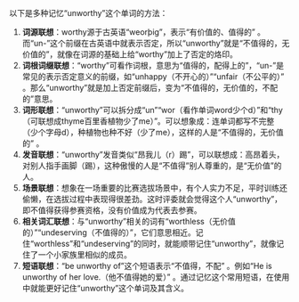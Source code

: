 以下是多种记忆“unworthy”这个单词的方法：
1. **词源联想**：worthy源于古英语“weorþig”，表示“有价值的、值得的” 。而“un-”这个前缀在古英语中就表示否定，所以“unworthy”就是“不值得的，无价值的”，就像在词源的基础上给“worthy”加上了否定的烙印。
2. **词根词缀联想**：“worthy”可看作词根，意思为“值得的，配得上的”，“un-”是常见的表示否定意义的前缀，如“unhappy（不开心的）”“unfair（不公平的）” 。那么“unworthy”就是加上否定前缀后，变为“不值得的，无价值的，不配的”意思。
3. **词形联想**：“unworthy”可以拆分成“un”“wor（看作单词word少个d）”和“thy（可联想成thyme百里香植物少了me）”。可以想象成：连单词都写不完整（少个字母d），种植物也种不好（少了me），这样的人是“不值得的，无价值的” 。
4. **发音联想**：“unworthy”发音类似“昂我儿（r）踢”，可以联想成：高昂着头，对别人指手画脚（踢），这种傲慢的人是“不值得”别人尊重的，是“无价值”的人。
5. **场景联想**：想象在一场重要的比赛选拔场景中，有个人实力不足，平时训练还偷懒，在选拔过程中表现得很差劲。这时评委就会觉得这个人“unworthy”，即不值得获得参赛资格，没有价值成为代表去参赛。
6. **相关词汇联想**：与“unworthy”相关的词有“worthless（无价值的）”“undeserving（不值得的）”，它们意思相近。记住“worthless”和“undeserving”的同时，就能顺带记住“unworthy”，就像记住了一个小家族里相似的成员。
7. **短语联想**：“be unworthy of”这个短语表示“不值得，不配” 。例如“He is unworthy of her love.（他不值得她的爱）” 。通过记忆这个常用短语，在使用中就能更好记住“unworthy”这个单词及其含义。 